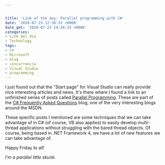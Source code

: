 ```yaml
---


title: 'Link of the day: Parallel programming with C#'
date: '2010-07-23 12:38:33 +0000'
date_gmt: '2010-07-23 14:38:33 +0000'
categories:
- Link del día
- Technology
tags:
- C#
- Microsoft
- blog
- concurrencia
- Visual Studio
- programming
---
```



I just found out that the "Start page" for Visual Studio can really provide nice interesting articles and news. It's there where I found a link to an unfinished series of posts called [Parallel Programming](http://blogs.msdn.com/b/csharpfaq/archive/tags/parallel_2d00_programming/). These are part of the [C# Frequently Asked Questions](http://blogs.msdn.com/b/csharpfaq/) blog, one of the very interesting blogs around the MSDN.

These specific posts I mentioned are some techniques that we can take advantage of in C# (of course, VB also applies) to easily develop multi-thread applications without struggling with the bared thread objects. Of course, being based in .NET Framework 4, we have a lot of new features we can take advantage of.

Happy Friday to all!

_I'm a parallel little skunk._
